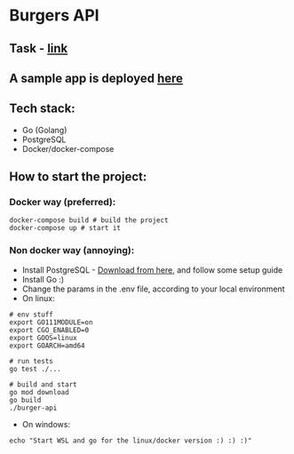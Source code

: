# Burgers API

## Task - <a href='https://www.notion.so/Backend-Dev-Task-3eaa4227e5c144c582743d40b372cbf3'>link</a>

## A sample app is deployed <a href='https://limeburger-api.herokuapp.com/'>here</a>

## Tech stack:
- Go (Golang)
- PostgreSQL
- Docker/docker-compose

## How to start the project:

### Docker way  (preferred):
```shell
docker-compose build # build the project
docker-compose up # start it
```

### Non docker way (annoying):
- Install PostgreSQL - <a href='https://www.postgresql.org/download/'>Download from here</a>, and follow some setup guide
- Install Go :)
- Change the params in the .env file, according to your local environment
- On linux:
```shell
# env stuff
export GO111MODULE=on
export CGO_ENABLED=0
export GOOS=linux
export GOARCH=amd64

# run tests
go test ./...

# build and start
go mod download
go build
./burger-api
```

- On windows:
```shell
echo "Start WSL and go for the linux/docker version :) :) :)"
```

